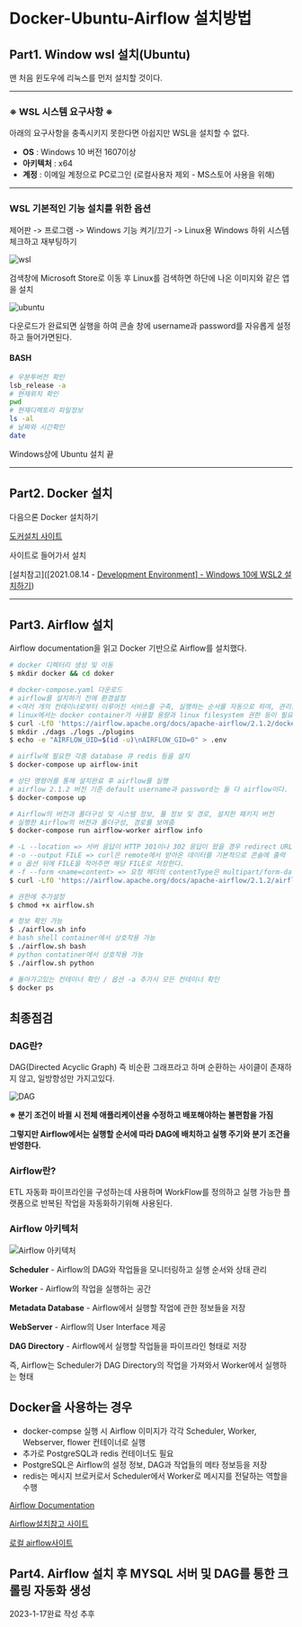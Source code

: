 # Docker-Ubuntu-Airflow 설치방법

## Part1. Window wsl 설치(Ubuntu)

맨 처음 윈도우에 리눅스를 먼저 설치할 것이다.

------------------

### ※ WSL 시스템 요구사항 ※

아래의 요구사항을 충족시키지 못한다면 아쉽지만 WSL을 설치할 수 없다.

- **OS** : Windows 10 버전 1607이상
- **아키텍처** : x64
- **계정** : 이메일 계정으로 PC로그인 (로컬사용자 제외 - MS스토어 사용을 위해)

----------

### WSL 기본적인 기능 설치를 위한 옵션

제어판 -> 프로그램 -> Windows 기능 켜기/끄기 -> Linux용 Windows 하위 시스템 체크하고 재부팅하기

![wsl](https://github.com/alsrb3272/docker-airflow/blob/d3dd081f88fe93706bff3a12becac2f6d91fdca3/img/%EC%A0%9C%EB%AA%A9%20%EC%97%86%EC%9D%8C.png)



검색창에 Microsoft Store로 이동 후 Linux를 검색하면 하단에 나온 이미지와 같은 앱을 설치

![ubuntu](img/스크린샷_20221228_120110.png)

다운로드가 완료되면 실행을 하여 콘솔 창에 username과 password를 자유롭게 설정하고 들어가면된다.

#### BASH

```bash
# 우분투버전 확인
lsb_release -a
# 현재위치 확인
pwd
# 현재디렉토리 파일정보 
ls -al
# 날짜와 시간확인
date
```



Windows상에 Ubuntu 설치 끝



--------------------

## Part2. Docker 설치

다음으론 Docker 설치하기

[도커설치 사이트](https://docs.docker.com/docker-for-windows/install/)

사이트로 들어가서 설치

[설치참고]([2021.08.14 - [Development Environment\] - Windows 10에 WSL2 설치하기](https://hkim-data.tistory.com/17))



-----------------

## Part3. Airflow 설치

Airflow documentation을 읽고 Docker 기반으로 Airflow를 설치했다.

```bash
# docker 디렉터리 생성 및 이동 
$ mkdir docker && cd doker

# docker-compose.yaml 다운로드
# airflow를 설치하기 전에 환경설정
# <여러 개의 컨테이너로부터 이루어진 서비스를 구축, 실행하는 순서를 자동으로 하여, 관리를 간단히하는 기능>
# linux에서는 docker container가 사용할 용량과 linux filesystem 권한 등이 필요
$ curl -LfO 'https://airflow.apache.org/docs/apache-airflow/2.1.2/docker-compose.yaml'
$ mkdir ./dags ./logs ./plugins
$ echo -e "AIRFLOW_UID=$(id -u)\nAIRFLOW_GID=0" > .env

# airflw에 필요한 각종 database 큐 redis 등을 설치
$ docker-compose up airflow-init

# 상단 명령어를 통해 설치완료 후 airflow를 실행
# airflow 2.1.2 버전 기준 default username과 password는 둘 다 airflow이다.
$ docker-compose up

# Airflow의 버전과 폴더구성 및 시스템 정보, 툴 정보 및 경로, 설치한 패키지 버전
# 실행한 Airflow의 버전과 폴더구성, 경로를 보여줌
$ docker-compose run airflow-worker airflow info

# -L --location => 서버 응답이 HTTP 301이나 302 응답이 왔을 경우 redirect URL로 따라감
# -o --output FILE => curl은 remote에서 받아온 데이터를 기본적으로 콘솔에 출력
# o 옵션 뒤에 FILE을 적어주면 해당 FILE로 저장한다.
# -f --form <name=content> => 요청 헤더의 contentType은 multipart/form-data로 보냄
$ curl -LfO 'https://airflow.apache.org/docs/apache-airflow/2.1.2/airflow.sh'

# 권한에 추가설정
$ chmod +x airflow.sh

# 정보 확인 가능
$ ./airflow.sh info
# bash shell container에서 상호작용 가능
$ ./airflow.sh bash
# python contatiner에서 상호작용 가능
$ ./airflow.sh python

# 돌아가고있는 컨테이너 확인 / 옵션 -a 추가시 모든 컨테이너 확인
$ docker ps
```

## 최종점검

### DAG란?

DAG(Directed Acyclic Graph) 즉 비순환 그래프라고 하며 순환하는 사이클이 존재하지 않고, 일방향성만 가지고있다.

![DAG](https://github.com/alsrb3272/docker-airflow/blob/38d7645c2ea45c6b9f11c2b654d65cca674ccdb1/img/%EC%8A%A4%ED%81%AC%EB%A6%B0%EC%83%B7_20221228_040314.png)

**※ 분기 조건이 바뀔 시 전체 애플리케이션을 수정하고 배포해야하는 불편함을 가짐**

**그렇지만 Airflow에서는 실행할 순서에 따라 DAG에 배치하고 실행 주기와 분기 조건을 반영한다.**



### Airflow란?

ETL 자동화 파이프라인을 구성하는데 사용하며 WorkFlow를 정의하고 실행 가능한 플랫폼으로 반복된 작업을 자동화하기위해 사용된다.



### Airflow 아키텍처

![Airflow 아키텍처](https://github.com/alsrb3272/docker-airflow/blob/38d7645c2ea45c6b9f11c2b654d65cca674ccdb1/img/%EC%8A%A4%ED%81%AC%EB%A6%B0%EC%83%B7_20221228_035945.png)

**Scheduler** - Airflow의 DAG와 작업들을 모니터링하고 실행 순서와 상태 관리

**Worker** - Airflow의 작업을 실행하는 공간

**Metadata Database** - Airflow에서 실행할 작업에 관한 정보들을 저장

**WebServer** - Airflow의 User Interface 제공

**DAG Directory** - Airflow에서 실행할 작업들을 파이프라인 형태로 저장



즉, Airflow는 Scheduler가 DAG Directory의 작업을 가져와서 Worker에서 실행하는 형태



## Docker을 사용하는 경우 

- docker-compse 실행 시 Airflow 이미지가 각각 Scheduler, Worker, Webserver, flower 컨테이너로 실행
- 추가로 PostgreSQL과 redis 컨테이너도 필요
- PostgreSQL은 Airflow의 설정 정보, DAG과 작업들의 메타 정보등을 저장
- redis는 메시지 브로커로서 Scheduler에서 Worker로 메시지를 전달하는 역할을 수행




[Airflow Documentation](https://airflow.apache.org/docs/apache-airflow/stable/start/docker.html)

[Airflow설치참고 사이트](https://hkim-data.tistory.com/2)

[로컬 airflow사이트](http://localhost:8080)


## Part4. Airflow 설치 후 MYSQL 서버 및 DAG를 통한 크롤링 자동화 생성

2023-1-17완료
작성 추후

